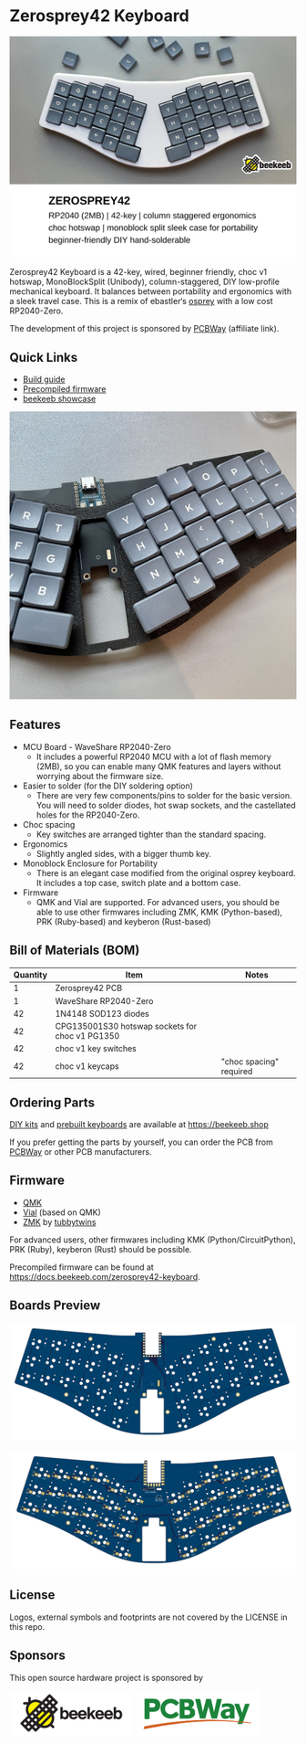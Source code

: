 # Zerosprey42 Keyboard

![Zerosprey42 Keyboard](docs/banner.jpg)

Zerosprey42 Keyboard is a 42-key, wired, beginner friendly, choc v1 hotswap, MonoBlockSplit (Unibody), column-staggered, DIY low-profile mechanical keyboard. It balances between portability and ergonomics with a sleek travel case. This is a remix of ebastler‘s [osprey](https://github.com/ebastler/osprey) with a low cost RP2040-Zero. 

The development of this project is sponsored by [PCBWay](https://pcbway.com/g/beekeeb) (affiliate link).

## Quick Links

* [Build guide](https://docs.beekeeb.com/zerosprey42-keyboard#build-guide)
* [Precompiled firmware](https://docs.beekeeb.com/zerosprey42-keyboard#precompiled-firmware)
* [beekeeb showcase](https://showcase.beekeeb.com/zerosprey42-keyboard/)

![Zerosprey42 Keyboard PCB](docs/pcb-without-case.jpg)

## Features

* MCU Board - WaveShare RP2040-Zero
	* It includes a powerful RP2040 MCU with a lot of flash memory (2MB), so you can enable many QMK features and layers without worrying about the firmware size.
* Easier to solder (for the DIY soldering option)
	* There are very few components/pins to solder for the basic version. You will need to solder diodes, hot swap sockets, and the castellated holes for the RP2040-Zero.
* Choc spacing
	* Key switches are arranged tighter than the standard spacing.
* Ergonomics
	* Slightly angled sides, with a bigger thumb key.
* Monoblock Enclosure for Portability
	* There is an elegant case modified from the original osprey keyboard. It includes a top case, switch plate and a bottom case.
* Firmware
	* QMK and Vial are supported. For advanced users, you should be able to use other firmwares including ZMK, KMK (Python-based), PRK (Ruby-based) and keyberon (Rust-based)

## Bill of Materials (BOM)

Quantity | Item | Notes
--- | --- | ---
1 | Zerosprey42 PCB
1 | WaveShare RP2040-Zero
42 | 1N4148 SOD123 diodes
42 | CPG135001S30 hotswap sockets for choc v1 PG1350
42 | choc v1 key switches
42 | choc v1 keycaps | "choc spacing" required

## Ordering Parts

[DIY kits](https://shop.beekeeb.com/product/zerosprey42-monoblock-rp2040-keyboard/) and [prebuilt keyboards](https://shop.beekeeb.com/product/zerosprey42-monoblock-rp2040-keyboard/) are available at https://beekeeb.shop

If you prefer getting the parts by yourself, you can order the PCB from [PCBWay](https://www.pcbway.com/project/shareproject/Zerosprey42_Keyboard_23ae2219.html) or other PCB manufacturers. 

## Firmware

* [QMK](https://github.com/qmk/qmk_firmware)
* [Vial](https://github.com/beekeeb/vial-qmk-zerosprey42) (based on QMK)
* [ZMK](https://github.com/tubbytwins/zmk-config-zerosprey42) by [tubbytwins](https://github.com/tubbytwins)

For advanced users, other firmwares including KMK (Python/CircuitPython), PRK (Ruby), keyberon (Rust) should be possible.

Precompiled firmware can be found at https://docs.beekeeb.com/zerosprey42-keyboard.

## Boards Preview

<p>
<img src="docs/pcb-front.png" />
</p>
<p>
<img src="docs/pcb-back.png" />
</p>

## License

Logos, external symbols and footprints are not covered by the LICENSE in this repo.

## Sponsors

This open source hardware project is sponsored by

[<img src="docs/beekeeb.png" height="80" />](https://beekeeb.shop)
[<img src="docs/pcbway.png" height="80" />](https://pcbway.com/g/beekeeb)
